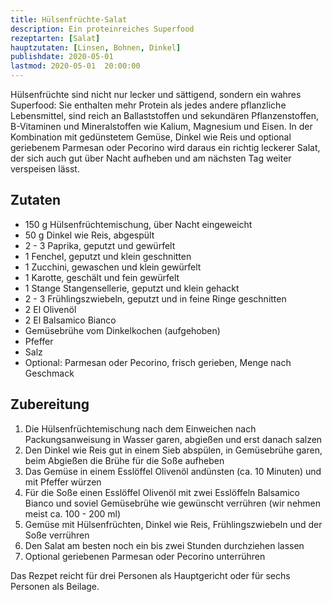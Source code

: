 ```yaml
---
title: Hülsenfrüchte-Salat
description: Ein proteinreiches Superfood
rezeptarten: [Salat]
hauptzutaten: [Linsen, Bohnen, Dinkel]
publishdate: 2020-05-01
lastmod: 2020-05-01  20:00:00
---
```


Hülsenfrüchte sind nicht nur lecker und sättigend, sondern ein wahres Superfood: Sie enthalten mehr Protein als jedes andere pflanzliche Lebensmittel, sind reich an Ballaststoffen und sekundären Pflanzenstoffen, B-Vitaminen und Mineralstoffen wie Kalium, Magnesium und Eisen. In der Kombination mit gedünstetem Gemüse, Dinkel wie Reis und optional geriebenem Parmesan oder Pecorino wird daraus ein richtig leckerer Salat, der sich auch gut über Nacht aufheben und am nächsten Tag weiter verspeisen lässt.


## Zutaten

- 150 g Hülsenfrüchtemischung, über Nacht eingeweicht
- 50 g Dinkel wie Reis, abgespült
- 2 - 3 Paprika, geputzt und gewürfelt
- 1 Fenchel, geputzt und klein geschnitten
- 1 Zucchini, gewaschen und klein gewürfelt
- 1 Karotte, geschält und fein gewürfelt
- 1 Stange Stangensellerie, geputzt und klein gehackt
- 2 - 3 Frühlingszwiebeln, geputzt und in feine Ringe geschnitten
- 2 El Olivenöl
- 2 El Balsamico Bianco
- Gemüsebrühe vom Dinkelkochen (aufgehoben)
- Pfeffer
- Salz
- Optional: Parmesan oder Pecorino, frisch gerieben, Menge nach Geschmack


## Zubereitung

1. Die Hülsenfrüchtemischung nach dem Einweichen nach Packungsanweisung in Wasser garen, abgießen und erst danach salzen
2. Den Dinkel wie Reis gut in einem Sieb abspülen, in Gemüsebrühe garen, beim Abgießen die Brühe für die Soße aufheben
3. Das Gemüse in einem Esslöffel Olivenöl andünsten (ca. 10 Minuten) und mit Pfeffer würzen
4. Für die Soße einen Esslöffel Olivenöl mit zwei Esslöffeln Balsamico Bianco und soviel Gemüsebrühe wie gewünscht verrühren (wir nehmen meist ca. 100 - 200 ml)
5. Gemüse mit Hülsenfrüchten, Dinkel wie Reis, Frühlingszwiebeln und der Soße verrühren
6. Den Salat am besten noch ein bis zwei Stunden durchziehen lassen
7. Optional geriebenen Parmesan oder Pecorino unterrühren

Das Rezpet reicht für drei Personen als Hauptgericht oder für sechs Personen als Beilage.
